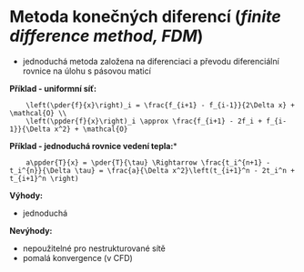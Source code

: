 # Metoda konečných diferencí (*finite difference method, FDM*)
- jednoduchá metoda založena na diferenciaci a převodu diferenciální rovnice na úlohu s pásovou maticí

**Příklad - uniformní síť:**

```{math}
    \left(\pder{f}{x}\right)_i = \frac{f_{i+1} - f_{i-1}}{2\Delta x} + \mathcal{O} \\
    \left(\ppder{f}{x}\right)_i \approx \frac{f_{i+1} - 2f_i + f_{i-1}}{\Delta x^2} + \mathcal{O}
```

**Příklad - jednoduchá rovnice vedení tepla:***
```{math}
    a\ppder{T}{x} = \pder{T}{\tau} \Rightarrow \frac{t_i^{n+1} - t_i^{n}}{\Delta \tau} = \frac{a}{\Delta x^2}\left(t_{i+1}^n - 2t_i^n + t_{i+1}^n \right)
```

**Výhody:**
- jednoduchá

**Nevýhody:**
- nepoužitelné pro nestrukturované sítě
- pomalá konvergence (v CFD)
